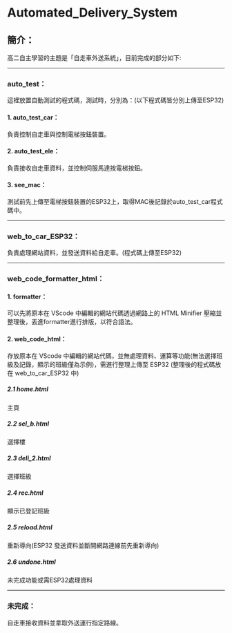 # Automated_Delivery_System

## 簡介：
高二自主學習的主題是「自走車外送系統」，目前完成的部分如下:

---

### auto_test：
這裡放置自動測試的程式碼，測試時，分別為：(以下程式碼皆分別上傳至ESP32)
#### 1. auto_test_car：
負責控制自走車與控制電梯按鈕裝置。
#### 2. auto_test_ele：
負責接收自走車資料，並控制伺服馬達按電梯按鈕。
#### 3. see_mac：
測試前先上傳至電梯按鈕裝置的ESP32上，取得MAC後記錄於auto_test_car程式碼中。

---

### web_to_car_ESP32：
負責處理網站資料，並發送資料給自走車。(程式碼上傳至ESP32)

---

### web_code_formatter_html：
#### 1. formatter：
可以先將原本在 VScode 中編輯的網站代碼透過網路上的 HTML Minifier 壓縮並整理後，丟進formatter進行排版，以符合語法。
#### 2. web_code_html：
存放原本在 VScode 中編輯的網站代碼，並無處理資料、運算等功能(無法選擇班級及記錄，顯示的班級僅為示例)，需進行整理上傳至 ESP32 (整理後的程式碼放在 web_to_car_ESP32 中)
##### 2.1 home.html
主頁
##### 2.2 sel_b.html
選擇樓
##### 2.3 deli_2.html
選擇班級
##### 2.4 rec.html
顯示已登記班級
##### 2.5 reload.html
重新導向(ESP32 發送資料並斷開網路連線前先重新導向)
##### 2.6 undone.html
未完成功能或需ESP32處理資料

---

### 未完成：
自走車接收資料並拿取外送運行指定路線。

